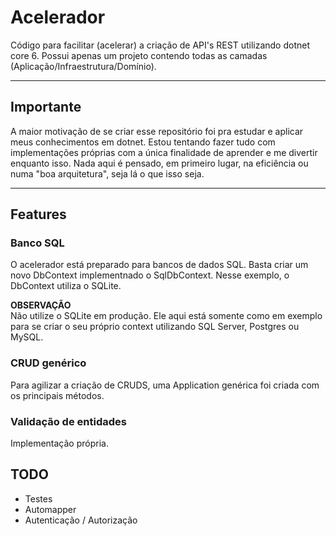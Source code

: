 # Acelerador

Código para facilitar (acelerar) a criação de API's REST utilizando dotnet core 6. 
Possui apenas um projeto contendo todas as camadas (Aplicação/Infraestrutura/Domínio).

---

## Importante

A maior motivação de se criar esse repositório foi pra estudar e aplicar meus conhecimentos em dotnet.
Estou tentando fazer tudo com implementações próprias com a única finalidade de aprender e me divertir enquanto isso.
Nada aqui é pensado, em primeiro lugar, na eficiência ou numa "boa arquitetura", seja lá o que isso seja.

---

## Features

### Banco SQL

O acelerador está preparado para bancos de dados SQL. Basta criar um novo DbContext implementnado o SqlDbContext.
Nesse exemplo, o DbContext utiliza o SQLite.

**OBSERVAÇÃO**  
Não utilize o SQLite em produção. Ele aqui está somente como em exemplo para se criar o seu próprio context
utilizando SQL Server, Postgres ou MySQL.

### CRUD genérico

Para agilizar a criação de CRUDS, uma Application genérica foi criada com os principais métodos.

### Validação de entidades

Implementação própria.

## TODO

- Testes
- Automapper
- Autenticação / Autorização
